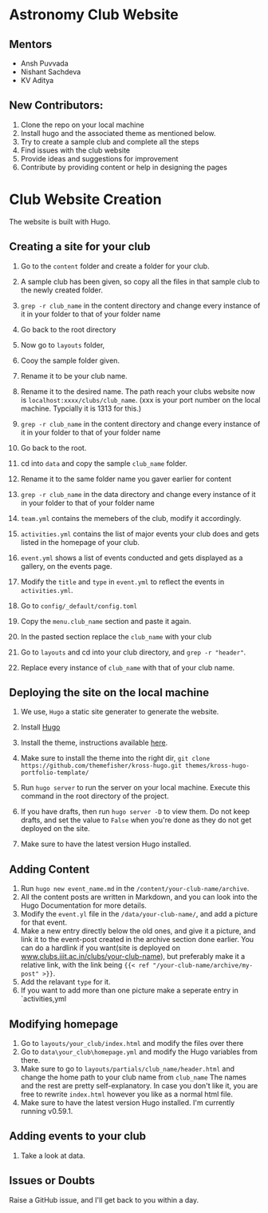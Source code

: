 # Astronomy Club Website

## Mentors
- Ansh Puvvada
- Nishant Sachdeva
- KV Aditya

## New Contributors:
1. Clone the repo on your local machine
2. Install hugo and the associated theme as mentioned below.
3. Try to create a sample club and complete all the steps
4. Find issues with the club website
5. Provide ideas and suggestions for improvement
6. Contribute by providing content or help in designing the pages 

# Club Website Creation 

The website is built with Hugo. 

## Creating a site for your club

1. Go to the `content` folder and create a folder for your club. 
2. A sample club has been given, so copy all the files in that sample club to the newly created folder.
3. `grep -r club_name` in the content directory and change every instance of it in your folder to that of your folder name
4. Go back to the root directory
5. Now go to `layouts` folder,
6. Cooy the sample folder given.
7. Rename it to be your club name. 

2. Rename it to the desired name. The path reach your clubs website now is `localhost:xxxx/clubs/club_name`. (xxx is your port number on the local machine. Typcially it is 1313 for this.)
3. `grep -r club_name` in the content directory and change every instance of it in your folder to that of your folder name

1. Go back to the root.
2. cd into `data` and copy the sample `club_name` folder.
3. Rename it to the same folder name you gaver earlier for content
4. `grep -r club_name` in the data directory and change every instance of it in your folder to that of your folder name
5. `team.yml` contains the memebers of the club, modify it accordingly.
6. `activities.yml` contains the list of major events your club does and gets listed in the homepage of your club. 
7. `event.yml` shows a list of events conducted and gets displayed as a gallery, on the events page. 
5. Modify the `title` and `type` in `event.yml` to reflect the events in `activities.yml`.

1. Go to `config/_default/config.toml`
2. Copy the `menu.club_name` section and paste it again.
3. In the pasted section replace the `club_name` with your club
4. Go to `layouts` and cd into your club directory, and `grep -r "header"`.
5. Replace every instance of `club_name` with that of your club name. 

## Deploying the site on the local machine 

1. We use, `Hugo` a static site generater to generate the website. 
2. Install [Hugo](https://gohugo.io/getting-started/installing/) 
3. Install the theme, instructions available [here](https://github.com/themefisher/kross-hugo). 
4. Make sure to install the theme into the right dir, ```git clone https://github.com/themefisher/kross-hugo.git themes/kross-hugo-portfolio-template/   ```

5. Run `hugo server` to run the server on your local machine. Execute this command in the root directory of the project. 
6. If you have drafts, then run `hugo server -D` to view them. Do not keep drafts, and set the value to `False` when you're done as they do not get deployed on the site.  
7. Make sure to have the latest version Hugo installed. 

## Adding Content 

1. Run `hugo new event_name.md` in the `/content/your-club-name/archive`. 
2. All the content posts are written in Markdown, and you can look into the Hugo Documentation for more details.
3. Modify the `event.yl` file in the `/data/your-club-name/`, and add a picture for that event. 
4. Make a new entry directly below the old ones, and give it a picture, and link it to the event-post created in the archive section done earlier. You can do a hardlink if you want(site is deployed on www.clubs.iiit.ac.in/clubs/your-club-name), but preferably make it a relative link, with the link being `{{< ref "/your-club-name/archive/my-post" >}}`.
5. Add the relavant `type` for it. 
6. If you want to add more than one picture make a seperate entry in `activities,yml


## Modifying homepage 

1. Go to `layouts/your_club/index.html` and modify the files over there 
2. Go to `data\your_club\homepage.yml` and modify the Hugo variables from there. 
3. Make sure to go to `layouts/partials/club_name/header.html` and change the home path to your club name from `club_name`
The names and the rest are pretty self-explanatory. In case you don't like it, you are free to rewrite `index.html` however you like as a normal html file. 
6. Make sure to have the latest version Hugo installed. I'm currently running v0.59.1. 

## Adding events to your club 

1. Take a look at data. 

## Issues or Doubts

Raise a GitHub issue, and I'll get back to you within a day. 

